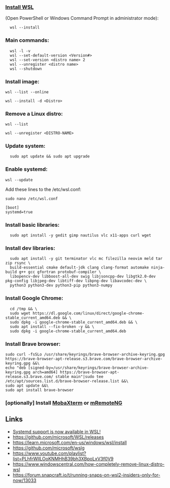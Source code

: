 ### [Install WSL](https://learn.microsoft.com/en-us/windows/wsl/install)
(Open PowerShell or Windows Command Prompt in administrator mode):
```
  wsl --install
```

### Main commands:
```
  wsl -l -v
  wsl --set-default-version <Version#>
  wsl --set-version <distro name> 2
  wsl --unregister <distro name>  
  wsl --shutdown
```

### Install image:
```
wsl --list --online
```
```
wsl --install -d <Distro>
```

### Remove a Linux distro:
```
wsl --list
```
```
wsl --unregister <DISTRO-NAME>
```
  
### Update system:
```
  sudo apt update && sudo apt upgrade
```

### Enable systemd:
```
wsl --update
```
Add these lines to the /etc/wsl.conf:
```
sudo nano /etc/wsl.conf
```
```
[boot]
systemd=true
```

### Install basic libraries:
```
  sudo apt install -y gedit gimp nautilus vlc x11-apps curl wget 
```
  
### Install dev libraries:
```
  sudo apt install -y git terminator vlc mc filezilla neovim meld tar zip rsync \
  build-essential cmake default-jdk clang clang-format automake ninja-build g++ gcc gfortran protobuf-compiler \
  libopencv-dev libboost-all-dev swig libjsoncpp-dev libgtk2.0-dev pkg-config libjpeg-dev libtiff-dev libpng-dev libavcodec-dev \
  python3 python3-dev python3-pip python3-numpy
```

### Install Google Chrome:
```
  cd /tmp && \
  sudo wget https://dl.google.com/linux/direct/google-chrome-stable_current_amd64.deb && \
  sudo dpkg -i google-chrome-stable_current_amd64.deb && \
  sudo apt install --fix-broken -y && \
  sudo dpkg -i google-chrome-stable_current_amd64.deb
```
  
### Install Brave browser:
```
sudo curl -fsSLo /usr/share/keyrings/brave-browser-archive-keyring.gpg https://brave-browser-apt-release.s3.brave.com/brave-browser-archive-keyring.gpg &&\
echo "deb [signed-by=/usr/share/keyrings/brave-browser-archive-keyring.gpg arch=amd64] https://brave-browser-apt-release.s3.brave.com/ stable main"|sudo tee /etc/apt/sources.list.d/brave-browser-release.list &&\
sudo apt update &&\
sudo apt install brave-browser
```

### [optionally] Install [MobaXterm](https://mobaxterm.mobatek.net/) or [mRemoteNG](https://mremoteng.org/)

## Links
* [Systemd support is now available in WSL!](https://devblogs.microsoft.com/commandline/systemd-support-is-now-available-in-wsl/)
* https://github.com/microsoft/WSL/releases
* https://learn.microsoft.com/en-us/windows/wsl/install
* https://github.com/microsoft/wslg
* https://www.youtube.com/playlist?list=PLhfrWIlLOoKNMHhB39bh3XBpoLxV3f0V9
* https://www.windowscentral.com/how-completely-remove-linux-distro-wsl
* https://forum.snapcraft.io/t/running-snaps-on-wsl2-insiders-only-for-now/13033
